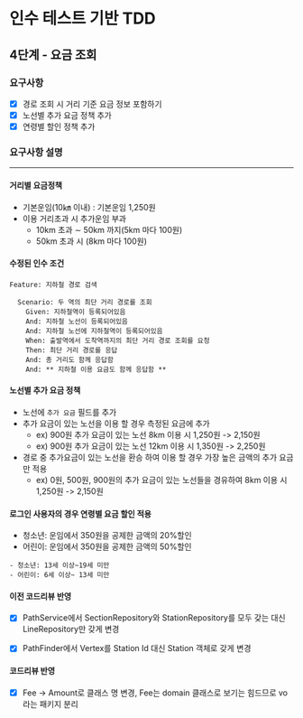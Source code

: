 # 인수 테스트 기반 TDD
## 4단계 - 요금 조회

### 요구사항
- [x] 경로 조회 시 거리 기준 요금 정보 포함하기
- [x] 노선별 추가 요금 정책 추가
- [x] 연령별 할인 정책 추가

### 요구사항 설명

---
#### 거리별 요금정책
* 기본운임(10㎞ 이내) : 기본운임 1,250원
* 이용 거리초과 시 추가운임 부과
    * 10km 초과 ∼ 50km 까지(5km 마다 100원)
    * 50km 초과 시 (8km 마다 100원)
#### 수정된 인수 조건
```shell
Feature: 지하철 경로 검색

  Scenario: 두 역의 최단 거리 경로를 조회
    Given: 지하철역이 등록되어있음
    And: 지하철 노선이 등록되어있음
    And: 지하철 노선에 지하철역이 등록되어있음
    When: 출발역에서 도착역까지의 최단 거리 경로 조회를 요청
    Then: 최단 거리 경로를 응답
    And: 총 거리도 함께 응답함
    And: ** 지하철 이용 요금도 함께 응답함 **
```

#### 노선별 추가 요금 정책
* 노선에 `추가 요금` 필드를 추가
* 추가 요금이 있는 노선을 이용 할 경우 측정된 요금에 추가
    * ex) 900원 추가 요금이 있는 노선 8km 이용 시 1,250원 -> 2,150원
    * ex) 900원 추가 요금이 있는 노선 12km 이용 시 1,350원 -> 2,250원
* 경로 중 추가요금이 있는 노선을 환승 하여 이용 할 경우 가장 높은 금액의 추가 요금만 적용
    * ex) 0원, 500원, 900원의 추가 요금이 있는 노선들을 경유하여 8km 이용 시 1,250원 -> 2,150원
    
#### 로그인 사용자의 경우 연령별 요금 할인 적용
* 청소년: 운임에서 350원을 공제한 금액의 20%할인
* 어린이: 운임에서 350원을 공제한 금액의 50%할인
```shell
- 청소년: 13세 이상~19세 미만
- 어린이: 6세 이상~ 13세 미만
```



#### 이전 코드리뷰 반영
- [x] PathService에서 SectionRepository와 StationRepository를 모두 갖는 대신 LineRepository만 갖게 변경
- [x] PathFinder에서 Vertex를 Station Id 대신 Station 객체로 갖게 변경 


#### 코드리뷰 반영
- [x] Fee -> Amount로 클래스 명 변경, Fee는 domain 클래스로 보기는 힘드므로 vo라는 패키지 분리
